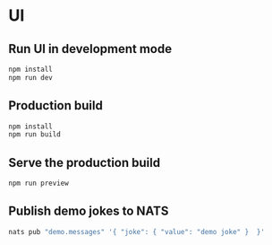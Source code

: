 # UI

## Run UI in development mode

```bash
npm install
npm run dev
```

## Production build

```bash
npm install
npm run build
```

## Serve the production build

```bash
npm run preview
```

## Publish demo jokes to NATS

```bash
nats pub "demo.messages" '{ "joke": { "value": "demo joke" }  }'
```
